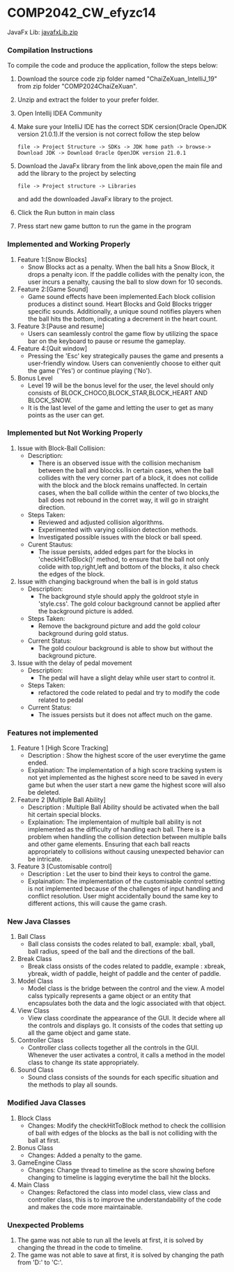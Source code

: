 # COMP2042_CW_efyzc14
JavaFx Lib:
[javafxLib.zip](https://github.com/Garychaizx/COMP2042_CW_efyzc14/files/13543307/javafxLib.zip)

### Compilation Instructions
To compile the code and produce the application, follow the steps below:
1. Download the source code zip folder named "ChaiZeXuan_IntelliJ_19" from zip folder "COMP2024ChaiZeXuan".
2. Unzip and extract the folder to your prefer folder.
3. Open Intellij IDEA Community
4. Make sure your IntelliJ IDE has the correct SDK cersion(Oracle OpenJDK version 21.0.1).If the version is not correct follow the step below

       file -> Project Structure -> SDKs -> JDK home path -> browse-> Download JDK -> Download Oracle OpenJDK version 21.0.1
   
6. Download the JavaFx library from the link above,open the main file and add the library to the project by selecting
   
       file -> Project structure -> Libraries
   
   and add the downloaded JavaFx library to the project.
7. Click the Run button in main class
8. Press start new game button to run the game in the program

### Implemented and Working Properly
1. Feature 1:[Snow Blocks]
   - Snow Blocks act as a penalty. When the ball hits a Snow Block, it drops a penalty icon. If the paddle collides with the penalty icon, the user incurs a penalty, causing the ball to slow down for 10 seconds.
2. Feature 2:[Game Sound]
   - Game sound effects have been implemented.Each block collision produces a distinct sound. Heart Blocks and Gold Blocks trigger specific sounds. Additionally, a unique sound notifies players when the ball hits the bottom, indicating a decrement in the heart count.
3. Feature 3:[Pause and resume]
   - Users can seamlessly control the game flow by utilizing the space bar on the keyboard to pause or resume the gameplay.
4. Feature 4:[Quit window]
   - Pressing the 'Esc' key strategically pauses the game and presents a user-friendly window. Users can conveniently choose to either quit the game ('Yes') or continue playing ('No').
5. Bonus Level
   - Level 19 will be the bonus level for the user, the level should only consists of BLOCK_CHOCO,BLOCK_STAR,BLOCK_HEART AND BLOCK_SNOW.
   - It is the last level of the game and letting the user to get as many points as the user can get.

### Implemented but Not Working Properly
1. Issue with Block-Ball Collision:
   - Description:
     - There is an observed issue with the collision mechanism between the ball and bloccks. In certain cases, when the ball collides with the very corner part of a block, it does not collide with the block and the block remains unaffected.
                  In certain cases, when the ball collide within the center of two blocks,the ball does not rebound in the corret way, it will go in straight direction.
   - Steps Taken:
     - Reviewed and adjusted collision algorithms.
     - Experimented with varying collision detection methods.
     - Investigated possible issues with the block or ball speed.
    - Curent Stautus:
      - The issue persists, added edges part for the blocks in 'checkHitToBlock()' method, to ensure that the ball not only colide with top,right,left and bottom of the blocks, it also check the edges of the block.
2. Issue with changing background when the ball is in gold status
   - Description:
     - The background style should apply the goldroot style in 'style.css'. The gold colour background cannot be applied after the background picture is added.
   - Steps Taken:
      - Remove the background picture and add the gold colour background during gold status.
   - Current Status:
      - The gold coulour background is able to show but without the background picture.
3. Issue with the delay of pedal movement
   - Description:
      - The pedal will have a slight delay while user start to control it.
   - Steps Taken:
      - refactored the code related to pedal and try to modify the code related to pedal
   - Current Status:
      - The issues persists but it does not affect much on the game.

### Features not implemented
1. Feature 1 [High Score Tracking]
   - Description : Show the highest score of the user everytime the game ended.
   - Explaination: The implementation of a high score tracking system is not yet implemented as the highest score need to be saved in every game but when the user start a new game the highest score will also be deleted.
2. Feature 2 [Multiple Ball Ability]
   - Description : Multiple Ball Ability should be activated when the ball hit certain special blocks.
   - Explaination: The implementaion of multiple ball ability is not implemented as the difficulty of handling each ball. There is a problem when handling the collision
                    detection between multiple balls and other game elements. Ensuring that each ball reacts appropriately to collisions without causing unexpected behavior can be intricate.
3. Feature 3 [Customisable control]
   - Description : Let the user to bind their keys to control the game.
   - Explaination: The implementation of the customisable control setting is not implemented because of the challenges of input handling and conflict resolution. User might accidentally bound the same key to                         different actions, this will cause the game crash.
  
### New Java Classes
1. Ball Class
   - Ball class consists the codes related to ball, example: xball, yball, ball radius, speed of the ball and the directions of the ball.
2. Break Class
   - Break class onsists of the codes related to paddle, example : xbreak, ybreak, width of paddle, height of paddle and the center of paddle.
3. Model Class
    - Model class is the bridge between the control and the view. A model calss typically represents a game object or an entity that encapsulates both the data and the logic associated with that object.
4. View Class
   - View class coordinate the appearance of the GUI. It decide where all the controls and displays go. It consists of the codes that setting up all the game object and game state.
5. Controller Class
   - Controller class collects together all the controls in the GUI. Whenever the user activates a control, it calls a method in the model class to change its state appropriately.
6. Sound Class
    - Sound class consists of the sounds for each specific situation and the methods to play all sounds.
  
### Modified Java Classes
1. Block Class
   - Changes: Modify the checkHitToBlock method to check the colllision of ball with edges of the blocks as the ball is not colliding with the ball at first.
2. Bonus Class
   - Changes: Added a penalty to the game.
3. GameEngine Class
   - Changes: Change thread to timeline as the score showing before changing to timeline is lagging everytime the ball hit the blocks.
4. Main Class
   - Changes: Refactored the class into model class, view class and controller class, this is to improve the understandability of the code and makes the code more maintainable.

### Unexpected Problems
1. The game was not able to run all the levels at first, it is solved by changing the thread in the code to timeline.
2. The game was not able to save at first, it is solved by changing the path from 'D:' to 'C:'.
